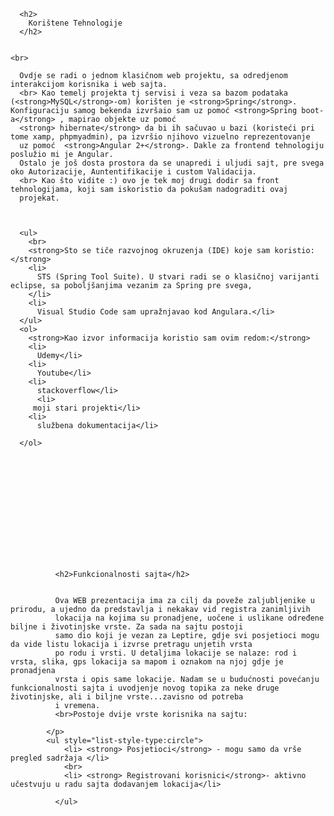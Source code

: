 
<!DOCTYPE html>
<html>
<body>

      <h2>
        Korištene Tehnologije
      </h2>
 
   
    <br>
    
      Ovdje se radi o jednom klasičnom web projektu, sa odredjenom interakcijom korisnika i web sajta.
      <br> Kao temelj projekta tj servisi i veza sa bazom podataka (<strong>MySQL</strong>-om) korišten je <strong>Spring</strong>. Konfiguraciju samog bekenda izvršaio sam uz pomoć <strong>Spring boot-a</strong> , mapirao objekte uz pomoć
      <strong> hibernate</strong> da bi ih sačuvao u bazi (koristeći pri tome xamp, phpmyadmin), pa izvršio njihovo vizuelno reprezentovanje
      uz pomoć  <strong>Angular 2+</strong>. Dakle za frontend tehnologiju poslužio mi je Angular.
      Ostalo je još dosta prostora da se unapredi i uljudi sajt, pre svega oko Autorizacije, Auntentifikacije i custom Validacija.
      <br> Kao što vidite :) ovo je tek moj drugi dodir sa front tehnologijama, koji sam iskoristio da pokušam nadograditi ovaj
      projekat.
     
      

      <ul>
        <br>
        <strong>Sto se tiče razvojnog okruzenja (IDE) koje sam koristio:</strong>
        <li>
          STS (Spring Tool Suite). U stvari radi se o klasičnoj varijanti eclipse, sa poboljšanjima vezanim za Spring pre svega,
        </li>
        <li>
          Visual Studio Code sam upražnjavao kod Angulara.</li>
      </ul>
      <ol>
        <strong>Kao izvor informacija koristio sam ovim redom:</strong>
        <li>
          Udemy</li>
        <li>
          Youtube</li>
        <li>
          stackoverflow</li>
          <li>
         moji stari projekti</li>
        <li>
          službena dokumentacija</li>

      </ol>
     
   
 
    
 
  
 
 
 
    
   
   
         
         
              <h2>Funkcionalnosti sajta</h2>
          
         
              Ova WEB prezentacija ima za cilj da poveže zaljubljenike u prirodu, a ujedno da predstavlja i nekakav vid registra zanimljivih
              lokacija na kojima su pronadjene, uočene i uslikane određene biljne i životinjske vrste. Za sada na sajtu postoji
              samo dio koji je vezan za Leptire, gdje svi posjetioci mogu da vide listu lokacija i izvrse pretragu unjetih vrsta
              po rodu i vrsti. U detaljima lokacije se nalaze: rod i vrsta, slika, gps lokacija sa mapom i oznakom na njoj gdje je pronadjena
              vrsta i opis same lokacije. Nadam se u budućnosti povećanju funkcionalnosti sajta i uvodjenje novog topika za neke druge životinjske, ali i biljne vrste...zavisno od potreba
              i vremena.
              <br>Postoje dvije vrste korisnika na sajtu: 
             
            </p>
            <ul style="list-style-type:circle">
                <li> <strong> Posjetioci</strong> - mogu samo da vrše pregled sadržaja </li>
                <br>
                <li> <strong> Registrovani korisnici</strong>- aktivno učestvuju u radu sajta dodavanjem lokacija</li>
                
              </ul>  
 
  </div>
              </body>
</html>
